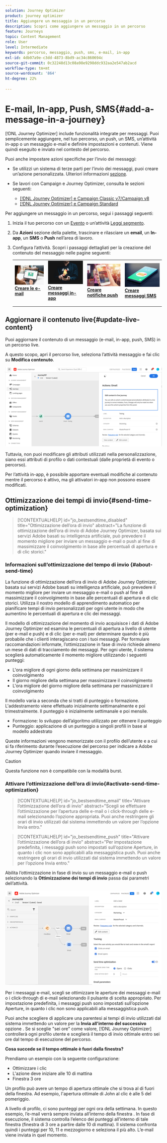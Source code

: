 ```yaml
---
solution: Journey Optimizer
product: journey optimizer
title: Aggiungere un messaggio in un percorso
description: Scopri come aggiungere un messaggio in un percorso
feature: Journeys
topic: Content Management
role: User
level: Intermediate
keywords: percorso, messaggio, push, sms, e-mail, in-app
exl-id: 4db07a9e-c3dd-4873-8bd9-ac34c860694c
source-git-commit: 0c32248d13c08a98e9298ddc932aa2e547ab2acd
workflow-type: tm+mt
source-wordcount: '864'
ht-degree: 22%

---
```


# E-mail, In-app, Push, SMS{#add-a-message-in-a-journey}

[!DNL Journey Optimizer] include funzionalità integrate per messaggi. Puoi semplicemente aggiungere, nel tuo percorso, un push, un SMS, un’attività in-app o un messaggio e-mail e definire impostazioni e contenuti. Viene quindi eseguito e inviato nel contesto del percorso.

Puoi anche impostare azioni specifiche per l’invio dei messaggi:

* Se utilizzi un sistema di terze parti per l’invio dei messaggi, puoi creare un’azione personalizzata. Ulteriori informazioni [sezione](../action/action.md).

* Se lavori con Campaign e Journey Optimizer, consulta le sezioni seguenti:

   * [[!DNL Journey Optimizer] e Campaign Classic v7/Campaign v8](../action/acc-action.md)
   * [[!DNL Journey Optimizer] e Campaign Standard](../action/acs-action.md)

Per aggiungere un messaggio in un percorso, segui i passaggi seguenti:

1. Inizia il tuo percorso con un [Evento](general-events.md) o un’attività [Leggi segmento](read-segment.md).

1. Da **Azioni** sezione della palette, trascinare e rilasciare un **email**, un **In-app**, un **SMS** o **Push** nell’area di lavoro.

1. Configura l’attività. Scopri i passaggi dettagliati per la creazione del contenuto del messaggio nelle pagine seguenti:

   <table style="table-layout:fixed">
   <tr style="border: 0;">
   <td>
   <a href="../email/create-email.md">
   <img alt="Lead" src="../assets/do-not-localize/email.jpg">
   </a>
   <div><a href="../email/create-email.md"><strong>Creare le e-mail</strong>
   </div>
   <p>
   </td>
   <td>
   <a href="../in-app/create-in-app.md">
   <img alt="Lead" src="../assets/do-not-localize/in-app.jpg">
   </a>
   <div><a href="../in-app/create-in-app.md"><strong>Creare messaggi in-app</strong>
   </div>
   <p>
   </td>
   <td>
   <a href="../push/create-push.md">
   <img alt="Non fequente" src="../assets/do-not-localize/push.jpg">
   </a>
   <div>
   <a href="../push/create-push.md"><strong>Creare notifiche push<strong></a>
   </div>
   <p>
   </td>
   <td>
   <a href="../sms/create-sms.md">
   <img alt="Convalida" src="../assets/do-not-localize/sms.jpg">
   </a>
   <div>
   <a href="../sms/create-sms.md"><strong>Creare messaggi SMS</strong></a>
   </div>
   <p>
   </td>
   </tr>
   </table>

## Aggiornare il contenuto live{#update-live-content}

Puoi aggiornare il contenuto di un messaggio (e-mail, in-app, push, SMS) in un percorso live.

A questo scopo, apri il percorso live, seleziona l’attività messaggio e fai clic su **Modifica contenuto**.

![](assets/add-a-message2.png)

Tuttavia, non puoi modificare gli attributi utilizzati nella personalizzazione, siano essi attributi di profilo o dati contestuali (dalle proprietà di evento o percorso).

Per l’attività in-app, è possibile apportare eventuali modifiche al contenuto mentre il percorso è attivo, ma gli attivatori in-app non possono essere modificati.

## Ottimizzazione dei tempi di invio{#send-time-optimization}

>[!CONTEXTUALHELP]
>id="jo_bestsendtime_disabled"
>title="Ottimizzazione dell’ora di invio"
>abstract="La funzione di ottimizzazione dell’ora di invio di Adobe Journey Optimizer, basata sui servizi Adobe basati su intelligenza artificiale, può prevedere il momento migliore per inviare un messaggio e-mail o push al fine di massimizzare il coinvolgimento in base alle percentuali di apertura e di clic storici."

### Informazioni sull’ottimizzazione del tempo di invio {#about-send-time}

La funzione di ottimizzazione dell’ora di invio di Adobe Journey Optimizer, basata sui servizi Adobe basati su intelligenza artificiale, può prevedere il momento migliore per inviare un messaggio e-mail o push al fine di massimizzare il coinvolgimento in base alle percentuali di apertura e di clic storici. Utilizza il nostro modello di apprendimento automatico per pianificare tempi di invio personalizzati per ogni utente in modo che aumentino le percentuali di apertura e clic dei messaggi.

Il modello di ottimizzazione del momento di invio acquisisce i dati di Adobe Journey Optimizer ed esamina le percentuali di apertura a livello di utente (per e-mail e push) e di clic (per e-mail) per determinare quando è più probabile che i clienti interagiscano con i tuoi messaggi. Per formulare raccomandazioni informate, l’ottimizzazione in fase di invio richiede almeno un mese di dati di tracciamento dei messaggi. Per ogni utente, il sistema sceglierà automaticamente il momento migliore utilizzando i seguenti punteggi:

* L&#39;ora migliore di ogni giorno della settimana per massimizzare il coinvolgimento
* Il giorno migliore della settimana per massimizzare il coinvolgimento
* L&#39;ora migliore del giorno migliore della settimana per massimizzare il coinvolgimento

Il modello varia a seconda che si tratti di punteggio o formazione. L&#39;addestramento viene effettuato inizialmente settimanalmente e poi trimestralmente. Il punteggio è inizialmente settimanale e poi mensile.

* Formazione: lo sviluppo dell’algoritmo utilizzato per ottenere il punteggio
* Punteggio: applicazione di un punteggio a singoli profili in base al modello addestrato

Queste informazioni vengono memorizzate con il profilo dell’utente e a cui si fa riferimento durante l’esecuzione del percorso per indicare a Adobe Journey Optimizer quando inviare il messaggio.

>[!CAUTION]
>
>Questa funzione non è compatibile con la modalità burst.

### Attivare l’ottimizzazione dell’ora di invio{#activate-send-time-optimization}

>[!CONTEXTUALHELP]
>id="jo_bestsendtime_email"
>title="Attivare l’ottimizzazione dell’ora di invio"
>abstract="Scegli se effettuare l’ottimizzazione per l’apertura delle e-mail o i click-through delle e-mail selezionando l’opzione appropriata. Puoi anche restringere gli orari di invio utilizzati dal sistema immettendo un valore per l’opzione Invia entro."

>[!CONTEXTUALHELP]
>id="jo_bestsendtime_push"
>title="Attivare l’ottimizzazione dell’ora di invio"
>abstract="Per impostazione predefinita, i messaggi push sono impostati sull’opzione Aperture, in quanto i clic non sono applicabili alla messaggistica push. Puoi anche restringere gli orari di invio utilizzati dal sistema immettendo un valore per l’opzione Invia entro."

Abilita l’ottimizzazione in fase di invio su un messaggio e-mail o push selezionando la **Ottimizzazione dei tempi di invio** passa dai parametri dell’attività.

![](../building-journeys/assets/jo-message5.png)

Per i messaggi e-mail, scegli se ottimizzare le aperture dei messaggi e-mail o i click-through di e-mail selezionando il pulsante di scelta appropriato. Per impostazione predefinita, i messaggi push sono impostati sull’opzione Aperture, in quanto i clic non sono applicabili alla messaggistica push.

Puoi anche scegliere di applicare una parentesi ai tempi di invio utilizzati dal sistema immettendo un valore per la **Invia all&#39;interno del successivo** opzione . Se si sceglie &quot;sei ore&quot; come valore, [!DNL Journey Optimizer] controllerà ogni profilo utente e sceglierà il tempo di invio ottimale entro sei ore dal tempo di esecuzione del percorso.

**Cosa succede se il tempo ottimale è fuori dalla finestra?**

Prendiamo un esempio con la seguente configurazione:

* Ottimizzare i clic
* L&#39;azione deve iniziare alle 10 di mattina
* Finestra 3 ore

Un profilo può avere un tempo di apertura ottimale che si trova al di fuori della finestra. Ad esempio, l&#39;apertura ottimale di John al clic è alle 5 del pomeriggio.

A livello di profilo, ci sono punteggi per ogni ora della settimana. In questo esempio, l’e-mail verrà sempre inviata all’interno della finestra . In fase di esecuzione, il sistema controlla l’elenco dei punteggi all’interno di tale finestra (finestra di 3 ore a partire dalle 10 di mattina). Il sistema confronta quindi i punteggi per 10, 11 e mezzogiorno e seleziona il più alto. L’e-mail viene inviata in quel momento.
